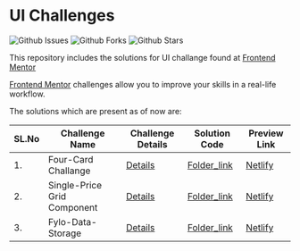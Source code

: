 # UI Challenges

![Github Issues](https://img.shields.io/github/issues/abhu-A-J/UI-Challanges)
![Github Forks](https://img.shields.io/github/forks/abhu-A-J/UI-Challanges)
![Github Stars](https://img.shields.io/github/stars/abhu-A-J/UI-Challanges)



This repository includes the solutions for UI challange found at [Frontend Mentor](https://www.frontendmentor.io)

[Frontend Mentor](https://www.frontendmentor.io) challenges allow you to improve your skills in a real-life workflow.



The solutions which are present as of now are:

|**SL.No**| **Challenge Name** | **Challenge Details**| **Solution Code**| **Preview Link**  
|------| -----------| -----------| ----------| ----------- |
1.| Four-Card Challange   | [Details](https://www.frontendmentor.io/challenges/four-card-feature-section-weK1eFYK) | [Folder_link](https://github.com/abhu-A-J/UI-Challanges/tree/master/Four-Card-Challenge) | [Netlify](https://elastic-cray-4bbc17.netlify.app/)|
2.| Single-Price Grid Component   | [Details](https://www.frontendmentor.io/challenges/single-price-grid-component-5ce41129d0ff452fec5abbbc) | [Folder_link](https://github.com/abhu-A-J/UI-Challanges/tree/master/single-price-grid-component) | [Netlify](https://elated-meitner-33ffee.netlify.app/)|
3.| Fylo-Data-Storage  | [Details](https://www.frontendmentor.io/challenges/fylo-data-storage-component-1dZPRbV5n) | [Folder_link](https://github.com/abhu-A-J/UI-Challanges/tree/master/Fylo-Data-Storage-Component) | [Netlify](https://angry-shirley-605ad6.netlify.app/)|





